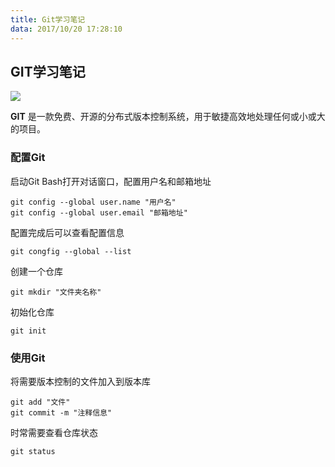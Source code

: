 ```yaml
---
title: Git学习笔记
data: 2017/10/20 17:28:10 
---
```


## GIT学习笔记 ##

![](https://git-scm.com/images/logo@2x.png)

**GIT** 是一款免费、开源的分布式版本控制系统，用于敏捷高效地处理任何或小或大的项目。

### 配置Git ###
启动Git Bash打开对话窗口，配置用户名和邮箱地址

    git config --global user.name "用户名" 
    git config --global user.email "邮箱地址"

配置完成后可以查看配置信息

    git congfig --global --list

创建一个仓库

    git mkdir "文件夹名称"

初始化仓库

    git init

### 使用Git ###
将需要版本控制的文件加入到版本库

    git add "文件"
    git commit -m "注释信息"

时常需要查看仓库状态

    git status

